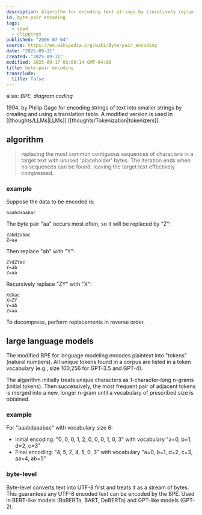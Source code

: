 ```yaml
---
description: Algorithm for encoding text strings by iteratively replacing most frequent character pairs with new symbols. Used in data compression and LLM tokenization.
id: byte-pair encoding
tags:
  - seed
  - clippings
published: "2006-07-04"
source: https://en.wikipedia.org/wiki/Byte-pair_encoding
date: "2025-09-11"
created: "2025-09-11"
modified: 2025-09-17 03:00:14 GMT-04:00
title: byte-pair encoding
transclude:
  title: false
---
```


alias: _BPE, diagram coding_

1994, by Philip Gage for encoding strings of text into smaller strings by creating and using a translation table. A modified version is used in [[thoughts/LLMs|LLMs]] [[thoughts/Tokenization|tokenizers]].

## algorithm

> replacing the most common contiguous sequences of characters in a target text with unused 'placeholder' bytes. The iteration ends when no sequences can be found, leaving the target text effectively compressed.

### example

Suppose the data to be encoded is:

```
aaabdaaabac
```

The byte pair "aa" occurs most often, so it will be replaced by "Z":

```
ZabdZabac
Z=aa
```

Then replace "ab" with "Y":

```
ZYdZYac
Y=ab
Z=aa
```

Recursively replace "ZY" with "X":

```
XdXac
X=ZY
Y=ab
Z=aa
```

To decompress, perform replacements in reverse order.

## large language models

The modified BPE for language modeling encodes plaintext into "tokens" (natural numbers). All unique tokens found in a corpus are listed in a token vocabulary (e.g., size 100,256 for GPT-3.5 and GPT-4).

The algorithm initially treats unique characters as 1-character-long n-grams (initial tokens). Then successively, the most frequent pair of adjacent tokens is merged into a new, longer n-gram until a vocabulary of prescribed size is obtained.

### example

For "aaabdaaabac" with vocabulary size 6:

- Initial encoding: "0, 0, 0, 1, 2, 0, 0, 0, 1, 0, 3" with vocabulary "a=0, b=1, d=2, c=3"
- Final encoding: "4, 5, 2, 4, 5, 0, 3" with vocabulary "a=0, b=1, d=2, c=3, aa=4, ab=5"

### byte-level

Byte-level converts text into UTF-8 first and treats it as a stream of bytes. This guarantees any UTF-8 encoded text can be encoded by the BPE. Used in BERT-like models (RoBERTa, BART, DeBERTa) and GPT-like models (GPT-2).
